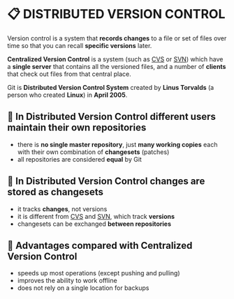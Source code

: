 # 📋 DISTRIBUTED VERSION CONTROL

Version control is a system that **records changes** to a file or set of files over time so that you can recall **specific versions** later.

**Centralized Version Control** is a system (such as [CVS](https://www.gnu.org/software/trans-coord/manual/cvs/cvs.html) or [SVN](https://subversion.apache.org/)) which have a **single server** that contains all the versioned files, and a number of **clients** that check out files from that central place.

Git is **Distributed Version Control System** created by **Linus Torvalds** (a person who created **Linux**) in **April 2005**.

## 📌 In Distributed Version Control different users maintain their own repositories

- there is **no single master repository**, just **many working copies** each with their own combination of **changesets** (patches)
- all repositories are considered **equal** by Git

## 📌 In Distributed Version Control changes are stored as changesets

- it tracks **changes**, not versions
- it is different from [CVS](https://www.gnu.org/software/trans-coord/manual/cvs/cvs.html) and [SVN](https://subversion.apache.org/), which track **versions**
- changesets can be exchanged **between repositories**

## 📌 Advantages compared with Centralized Version Control

- speeds up most operations (except pushing and pulling)
- improves the ability to work offline
- does not rely on a single location for backups
